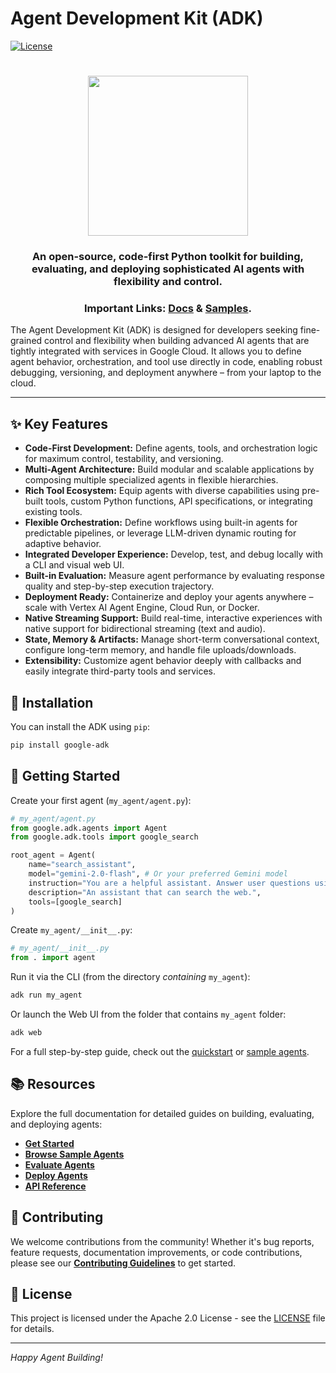# Agent Development Kit (ADK)

[![License](https://img.shields.io/badge/License-Apache_2.0-blue.svg)](LICENSE)

<html>
    <h1 align="center">
      <img src="assets/agent-development-kit.png" width="256"/>
    </h1>
    <h3 align="center">
      An open-source, code-first Python toolkit for building, evaluating, and deploying sophisticated AI agents with flexibility and control.
    </h3>
    <h3 align="center">
      Important Links:
      <a href="https://google.github.io/adk-docs/">Docs</a> &
      <a href="https://github.com/google/adk-samples">Samples</a>.
    </h3>
</html>

The Agent Development Kit (ADK) is designed for developers seeking fine-grained control and flexibility when building advanced AI agents that are tightly integrated with services in Google Cloud. It allows you to define agent behavior, orchestration, and tool use directly in code, enabling robust debugging, versioning, and deployment anywhere – from your laptop to the cloud.

---

## ✨ Key Features

* **Code-First Development:** Define agents, tools, and orchestration logic for maximum control, testability, and versioning.
* **Multi-Agent Architecture:** Build modular and scalable applications by composing multiple specialized agents in flexible hierarchies.
* **Rich Tool Ecosystem:** Equip agents with diverse capabilities using pre-built tools, custom Python functions, API specifications, or integrating existing tools.
* **Flexible Orchestration:** Define workflows using built-in agents for predictable pipelines, or leverage LLM-driven dynamic routing for adaptive behavior.
* **Integrated Developer Experience:** Develop, test, and debug locally with a CLI and visual web UI.
* **Built-in Evaluation:** Measure agent performance by evaluating response quality and step-by-step execution trajectory.
* **Deployment Ready:** Containerize and deploy your agents anywhere – scale with Vertex AI Agent Engine, Cloud Run, or Docker.
* **Native Streaming Support:** Build real-time, interactive experiences with native support for bidirectional streaming (text and audio).
* **State, Memory & Artifacts:** Manage short-term conversational context, configure long-term memory, and handle file uploads/downloads.
* **Extensibility:** Customize agent behavior deeply with callbacks and easily integrate third-party tools and services.

## 🚀 Installation

You can install the ADK using `pip`:

```bash
pip install google-adk
```

## 🏁 Getting Started

Create your first agent (`my_agent/agent.py`):

```python
# my_agent/agent.py
from google.adk.agents import Agent
from google.adk.tools import google_search

root_agent = Agent(
    name="search_assistant",
    model="gemini-2.0-flash", # Or your preferred Gemini model
    instruction="You are a helpful assistant. Answer user questions using Google Search when needed.",
    description="An assistant that can search the web.",
    tools=[google_search]
)
```

Create `my_agent/__init__.py`:

```python
# my_agent/__init__.py
from . import agent
```

Run it via the CLI (from the directory *containing* `my_agent`):

```bash
adk run my_agent
```

Or launch the Web UI from the folder that contains `my_agent` folder:

```bash
adk web
```

For a full step-by-step guide, check out the [quickstart](https://google.github.io/adk-docs/get-started/quickstart/) or [sample agents](https://github.com/google/adk-samples).

## 📚 Resources

Explore the full documentation for detailed guides on building, evaluating, and deploying agents:

*   **[Get Started](https://google.github.io/adk-docs/get-started/)**
*   **[Browse Sample Agents](https://github.com/google/adk-samples)**
*   **[Evaluate Agents](https://google.github.io/adk-docs/evaluate/)**
*   **[Deploy Agents](https://google.github.io/adk-docs/deploy/)**
*   **[API Reference](https://google.github.io/adk-docs/api-reference/)**

## 🤝 Contributing

We welcome contributions from the community! Whether it's bug reports, feature requests, documentation improvements, or code contributions, please see our [**Contributing Guidelines**](./CONTRIBUTING.md) to get started.

## 📄 License

This project is licensed under the Apache 2.0 License - see the [LICENSE](LICENSE) file for details.

---

*Happy Agent Building!*
